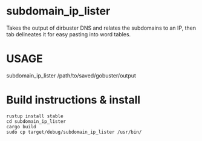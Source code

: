 # subdomain_ip_lister
Takes the output of dirbuster DNS and relates the subdomains to an IP, then tab delineates it for easy pasting into word tables.


# USAGE
subdomain_ip_lister /path/to/saved/gobuster/output

# Build instructions & install
```
rustup install stable
cd subdomain_ip_lister
cargo build
sudo cp target/debug/subdomain_ip_lister /usr/bin/
```
